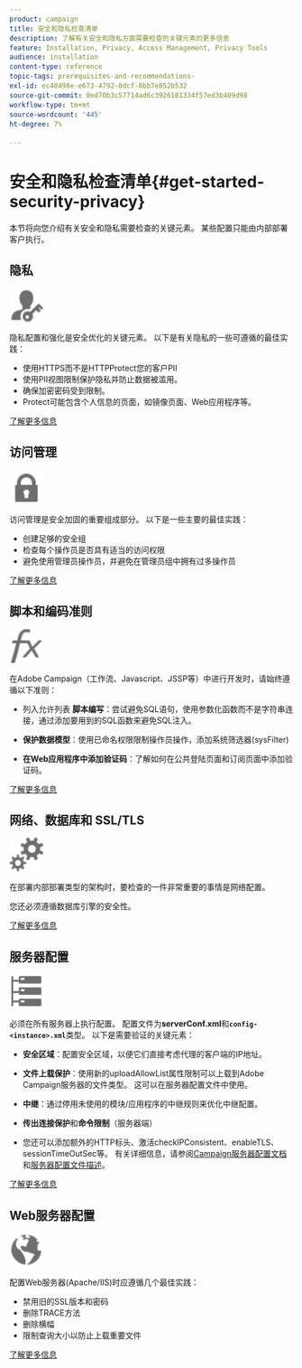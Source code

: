 ```yaml
---
product: campaign
title: 安全和隐私检查清单
description: 了解有关安全和隐私方面需要检查的关键元素的更多信息
feature: Installation, Privacy, Access Management, Privacy Tools
audience: installation
content-type: reference
topic-tags: prerequisites-and-recommendations-
exl-id: ec40498e-e673-4792-8dcf-8bb7e852b532
source-git-commit: 0ed70b3c57714ad6c3926181334f57ed3b409d98
workflow-type: tm+mt
source-wordcount: '445'
ht-degree: 7%

---
```


# 安全和隐私检查清单{#get-started-security-privacy}



本节将向您介绍有关安全和隐私需要检查的关键元素。 某些配置只能由内部部署客户执行。

## 隐私

<img src="assets/do-not-localize/icon_privacy.svg" width="60px">

隐私配置和强化是安全优化的关键元素。 以下是有关隐私的一些可遵循的最佳实践：

* 使用HTTPS而不是HTTPProtect您的客户PII
* 使用PII视图限制保护隐私并防止数据被滥用。
* 确保加密密码受到限制。
* Protect可能包含个人信息的页面，如镜像页面、Web应用程序等。

[了解更多信息](../../installation/using/privacy.md)

## 访问管理

<img src="assets/do-not-localize/icon_access.svg" width="60px">

访问管理是安全加固的重要组成部分。 以下是一些主要的最佳实践：

* 创建足够的安全组
* 检查每个操作员是否具有适当的访问权限
* 避免使用管理员操作员，并避免在管理员组中拥有过多操作员

[了解更多信息](../../installation/using/access-management.md)

## 脚本和编码准则

<img src="assets/do-not-localize/icon_scripting.svg" width="60px">

在Adobe Campaign（工作流、Javascript、JSSP等）中进行开发时，请始终遵循以下准则：

* 列入允许列表 **脚本编写**：尝试避免SQL语句，使用参数化函数而不是字符串连接，通过添加要用到的SQL函数来避免SQL注入。

* **保护数据模型**：使用已命名权限限制操作员操作，添加系统筛选器(sysFilter)

* **在Web应用程序中添加验证码**：了解如何在公共登陆页面和订阅页面中添加验证码。

[了解更多信息](../../installation/using/scripting-coding-guidelines.md)

## 网络、数据库和 SSL/TLS

<img src="assets/do-not-localize/icon_network.svg" width="60px">

在部署内部部署类型的架构时，要检查的一件非常重要的事情是网络配置。

您还必须遵循数据库引擎的安全性。

[了解更多信息](../../installation/using/network-database.md)


## 服务器配置

<img src="assets/do-not-localize/icon_server.svg" width="60px">

必须在所有服务器上执行配置。 配置文件为&#x200B;**serverConf.xml**&#x200B;和&#x200B;**`config-<instance>.xml`**&#x200B;类型。 以下是需要验证的关键元素：

* **安全区域**：配置安全区域，以便它们直接考虑代理的客户端的IP地址。

* **文件上载保护**：使用新的uploadAllowList属性限制可以上载到Adobe Campaign服务器的文件类型。 这可以在服务器配置文件中使用。

* **中继**：通过停用未使用的模块/应用程序的中继规则来优化中继配置。

* **传出连接保护**&#x200B;和&#x200B;**命令限制**（服务器端）

* 您还可以添加额外的HTTP标头、激活checkIPConsistent、enableTLS、sessionTimeOutSec等。 有关详细信息，请参阅[Campaign服务器配置文档](../../installation/using/configuring-campaign-server.md)和[服务器配置文件描述](../../installation/using/the-server-configuration-file.md)。

[了解更多信息](../../installation/using/server-configuration.md)

## Web服务器配置

<img src="assets/do-not-localize/icon_web.svg" width="60px">

配置Web服务器(Apache/IIS)时应遵循几个最佳实践：

* 禁用旧的SSL版本和密码
* 删除TRACE方法
* 删除横幅
* 限制查询大小以防止上载重要文件

[了解更多信息](../../installation/using/web-server-configuration.md)
